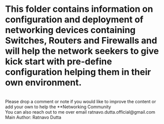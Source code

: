 # This folder contains information on configuration and deployment of networking devices containing Switches, Routers and Firewalls and will help the network seekers to give kick start with pre-define configuration helping them in their own environment.

<br>
Please drop a comment or note if you would like to improve the content or add your own to help the **Networking Community
<br>
You can also reach out to me over email ratnavo.dutta.official@gmail.com
<br>
Main Author: Ratnavo Dutta

